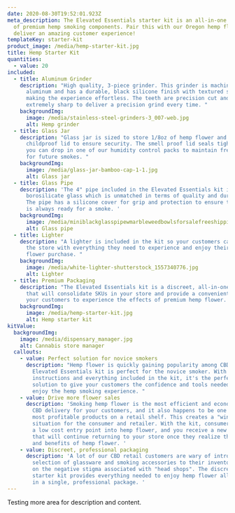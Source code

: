 ```yaml
---
date: 2020-08-30T19:52:01.923Z
meta_description: The Elevated Essentials starter kit is an all-in-one package
  of premium hemp smoking components. Pair this with our Oregon hemp flower to
  deliver an amazing customer experience!
templateKey: starter-kit
product_image: /media/hemp-starter-kit.jpg
title: Hemp Starter Kit
quantities:
  - value: 20
included:
  - title: Aluminum Grinder
    description: "High quality, 3-piece grinder. This grinder is machined out of
      aluminum and has a durable, black silicone finish with textured sides
      making the experience effortless. The teeth are precision cut and
      extremely sharp to deliver a precision grind every time. "
    backgroundImg:
      image: /media/stainless-steel-grinders-3_007-web.jpg
      alt: Hemp grinder
  - title: Glass Jar
    description: "Glass jar is sized to store 1/8oz of hemp flower and includes a
      childproof lid to ensure security. The smell proof lid seals tightly, and
      you can drop in one of our humidity control packs to maintain freshness
      for future smokes. "
    backgroundImg:
      image: /media/glass-jar-bamboo-cap-1-1.jpg
      alt: Glass jar
  - title: Glass Pipe
    description: 'The 4" pipe included in the Elevated Essentials kit is made from
      borosilicate glass which is unmatched in terms of quality and durability.
      The pipe has a silicone cover for grip and protection to ensure this pipe
      is always ready for a smoke. '
    backgroundImg:
      image: /media/miniblackglasspipewmarbleweedbowlsforsalefreeshipping_1_480x480.jpg
      alt: Glass pipe
  - title: Lighter
    description: "A lighter is included in the kit so your customers can walk out of
      the store with everything they need to experience and enjoy their hemp
      flower purchase. "
    backgroundImg:
      image: /media/white-lighter-shutterstock_1557340776.jpg
      alt: Lighter
  - title: Premium Packaging
    description: "The Elevated Essentials kit is a discreet, all-in-one solution
      that will consolidate SKUs in your store and provide a convenient way for
      your customers to experience the effects of premium hemp flower. "
    backgroundImg:
      image: /media/hemp-starter-kit.jpg
      alt: Hemp starter kit
kitValue:
  backgroundImg:
    image: /media/dispensary_manager.jpg
    alt: Cannabis store manager
  callouts:
    - value: Perfect solution for novice smokers
      description: "Hemp flower is quickly gaining popularity among CBD users, and the
        Elevated Essentials kit is perfect for the novice smoker. With detailed
        instructions and everything included in the kit, it's the perfect
        solution to give your customers the confidence and tools needed to truly
        enjoy the hemp smoking experience. "
    - value: Drive more flower sales
      description: 'Smoking hemp flower is the most efficient and economical method of
        CBD delivery for your customers, and it also happens to be one of the
        most profitable products on a retail shelf. This creates a "win-win"
        situation for the consumer and retailer. With the kit, consumers receive
        a low cost entry point into hemp flower, and you receive a new customer
        that will continue returning to your store once they realize the value
        and benefits of hemp flower. '
    - value: Discreet, professional packaging
      description: 'A lot of our CBD retail customers are wary of introducing a
        selection of glassware and smoking accessories to their inventory based
        on the negative stigma associated with "head shops". The discreet
        starter kit provides everything needed to enjoy hemp flower all wrapped
        in a single, professional package. '
---
```

Testing more area for description and content.